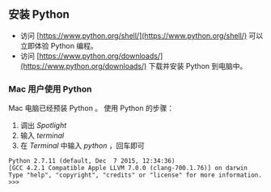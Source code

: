 ## 安装 Python ##

- 访问 [https://www.python.org/shell/](https://www.python.org/shell/) 可以立即体验 Python 编程。
- 访问 [https://www.python.org/downloads/](https://www.python.org/downloads/) 下载并安装 Python 到电脑中。

### Mac 用户使用 Python ###
Mac 电脑已经预装 Python 。
使用 Python 的步骤：

1. 调出 _Spotlight_
2. 输入 _terminal_
3. 在 _Terminal_ 中输入 _python_ ，回车即可

```
Python 2.7.11 (default, Dec  7 2015, 12:34:36) 
[GCC 4.2.1 Compatible Apple LLVM 7.0.0 (clang-700.1.76)] on darwin
Type "help", "copyright", "credits" or "license" for more information.
>>>
```
